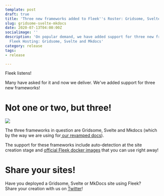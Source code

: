 ```yaml
---
template: post
draft: true
title: 'Three new frameworks added to Fleek''s Roster: Gridsome, Svelte and Mkdocs '
slug: gridsome-svelte-mkdocs
date: 2020-07-13T04:00:00Z
socialimage: ''
description: 'On popular demand, we have added support for three new frameworks on
  Fleek Hosting: Gridsome, Svelte and Mkdocs'
category: release
tags:
- release

---
```

Fleek listens!

Many have asked for it and now we deliver. We've added support for three new frameworks!

# Not one or two, but three!

![](https://fleekblog-team-bucket.storage.fleek.co/new-frameworks/three-framework-meme.jpeg)

The three frameworks in question are Gridsome, Svelte and Mkdocs (which by the way we are using for[ our revamped docs](https://docs.fleek.co/)).

The support for these frameworks include auto-detection at the site creation stage and [official Fleek docker images](https://hub.docker.com/orgs/fleek/repositories) that you can use right away!

# Share your sites!

Have you deployed a Gridsome, Svelte or MkDocs site using Fleek?  
Share your creation with us on [Twitter](https://twitter.com/FleekHQ)!